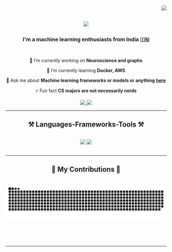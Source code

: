 <!--visitor badge -->
<img align="right" src="https://visitor-badge.laobi.icu/badge?page_id=jsjoel.jsjoel" />

<!--typing svg -->
<h1 align="center">
    <img src="https://readme-typing-svg.herokuapp.com/?font=Righteous&size=35&center=true&vCenter=true&width=500&height=70&duration=4000&lines=Hi+There!+👋;+I'm+Joel+Sharon!;" />
</h1>

<h3 align="center">I'm a machine learning enthusiasts from India 🇮🇳 </h3>

<br/>

<div align="center">
 
 🔭 I’m currently working on **Neuroscience and graphs**
 
 🌱 I’m currently learning **Docker, AWS**

💬 Ask me about **Machine learning frameworks or models or  anything [here](https://github.com/jsjoel/jsjoel/issues)**

⚡ Fun fact **CS majors are not necessarily nerds**

 </div>

 <div align="center"> 
  <a href="mailto:sharonjoel66@gmail.com">
    <img src="https://img.shields.io/badge/Gmail-333333?style=for-the-badge&logo=gmail&logoColor=red" />
  </a>
  <a href="https://linkedin.com/in/joel-sharon" target="_blank">
    <img src="https://img.shields.io/badge/LinkedIn-0077B5?style=for-the-badge&logo=linkedin&logoColor=white" target="_blank" />
  </a>
  
</div>

 <hr/>
 
<h2 align="center">⚒️ Languages-Frameworks-Tools ⚒️</h2>
<br/>
<div align="center">
    <img src="https://skillicons.dev/icons?i=python,pytorch,stackoverflow,sklearn,tensorflow,vscode,github,git,r,mysql" />
    <img src="https://skillicons.dev/icons?i=html,anaconda,arduino,discord,gmail,ubuntu,linux,md" /><br>
    
</div>

<br/>
<hr/>

<div align="center">
  <h2>🐍 My Contributions 🐍</h2>
  <br>
  <img alt="snake eating my contributions" src="https://raw.githubusercontent.com/jsjoel/jsjoel/output/github-contribution-grid-snake-dark.svg" />
  
  
  <br/><br/><br/>
</div>

<hr/>







<!--
**jsjoel/jsjoel** is a ✨ _special_ ✨ repository because its `README.md` (this file) appears on your GitHub profile.

Here are some ideas to get you started:

- 🔭 I’m currently working on ...
- 🌱 I’m currently learning ...
- 👯 I’m looking to collaborate on ...
- 🤔 I’m looking for help with ...
- 💬 Ask me about ...
- 📫 How to reach me: ...
- 😄 Pronouns: ...
- ⚡ Fun fact: ...
-->

